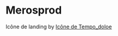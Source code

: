 # Merosprod
Icône de landing by <a href="https://fr.freepik.com/auteur/user12577766/icones/generic-flat-gradient_1773">Icône de Tempo_doloe</a>
